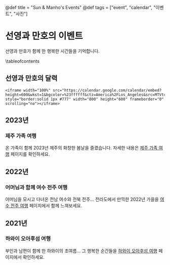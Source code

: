 @def title = "Sun & Manho's Events"
@def tags = ["event", "calendar", "이벤트", "사진"]

# 선영과 만호의 이벤트

선영과 만호가 함께 한 행복한 시간들을 기억합니다.

\tableofcontents <!-- you can use \toc as well -->

## 선영과 만호의 달력

~~~
<iframe width="100%" src="https://calendar.google.com/calendar/embed?height=600&wkst=1&bgcolor=%23ffffff&ctz=America%2FLos_Angeles&src=MTVtczV0ZTQwdHNqbTduYW9tZjM0NDMwYW9AZ3JvdXAuY2FsZW5kYXIuZ29vZ2xlLmNvbQ&color=%23E4C441" style="border:solid 1px #777" width="800" height="600" frameborder="0" scrolling="no"></iframe>
~~~

## 2023년 
### 제주 가족 여행
온 가족이 함께 2023년 제주의 화창한 봄날을 즐겼습니다.
자세한 내용은 [제주 가족 여행](/events/2023/JeJuFamilyTravel/) 페이지를 확인하세요.

## 2022년
### 어머님과 함께 여수 전주 여행
어머님을 모시고 다녀온 전남 여수와 전북 전주...
전라도에서 만끽한 2022년 가을을 [여수 전주 여행](/events/2022/YeoSuJunJuTravel/) 페이지에서 함께 느껴보세요.

## 2021년
### 하와이 오아후섬 여행
부인과 남편이 함께 한 하와이의 초여름...
그 행복한 순간들을 [하와이 오아후섬 여행](/events/2021/Oahu/) 페이지에서 확인하세요.